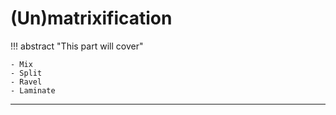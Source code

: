 # (Un)matrixification

!!! abstract "This part will cover"
    
    - Mix
    - Split
    - Ravel
    - Laminate

---
